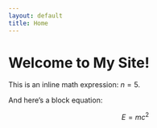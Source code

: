 ```yaml
---
layout: default
title: Home
---
```


# Welcome to My Site!

This is an inline math expression: $n = 5$.

And here’s a block equation:

$$
E = mc^2
$$

